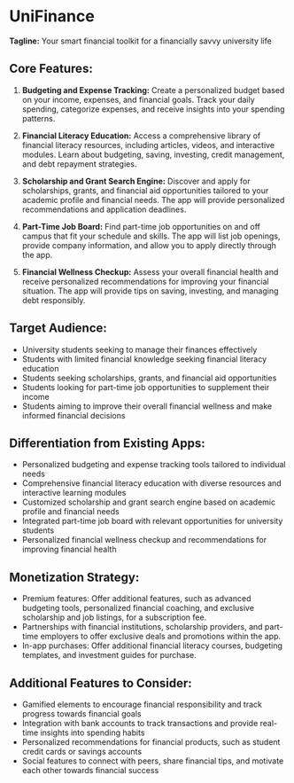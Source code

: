 # UniFinance

**Tagline:** Your smart financial toolkit for a financially savvy university life

## **Core Features:**

1. **Budgeting and Expense Tracking:** Create a personalized budget based on your income, expenses, and financial goals. Track your daily spending, categorize expenses, and receive insights into your spending patterns.

2. **Financial Literacy Education:** Access a comprehensive library of financial literacy resources, including articles, videos, and interactive modules. Learn about budgeting, saving, investing, credit management, and debt repayment strategies.

3. **Scholarship and Grant Search Engine:** Discover and apply for scholarships, grants, and financial aid opportunities tailored to your academic profile and financial needs. The app will provide personalized recommendations and application deadlines.

4. **Part-Time Job Board:** Find part-time job opportunities on and off campus that fit your schedule and skills. The app will list job openings, provide company information, and allow you to apply directly through the app.

5. **Financial Wellness Checkup:** Assess your overall financial health and receive personalized recommendations for improving your financial situation. The app will provide tips on saving, investing, and managing debt responsibly.

## **Target Audience:**

- University students seeking to manage their finances effectively
- Students with limited financial knowledge seeking financial literacy education
- Students seeking scholarships, grants, and financial aid opportunities
- Students looking for part-time job opportunities to supplement their income
- Students aiming to improve their overall financial wellness and make informed financial decisions

## **Differentiation from Existing Apps:**

- Personalized budgeting and expense tracking tools tailored to individual needs
- Comprehensive financial literacy education with diverse resources and interactive learning modules
- Customized scholarship and grant search engine based on academic profile and financial needs
- Integrated part-time job board with relevant opportunities for university students
- Personalized financial wellness checkup and recommendations for improving financial health

## **Monetization Strategy:**

- Premium features: Offer additional features, such as advanced budgeting tools, personalized financial coaching, and exclusive scholarship and job listings, for a subscription fee.
- Partnerships with financial institutions, scholarship providers, and part-time employers to offer exclusive deals and promotions within the app.
- In-app purchases: Offer additional financial literacy courses, budgeting templates, and investment guides for purchase.

## **Additional Features to Consider:**

- Gamified elements to encourage financial responsibility and track progress towards financial goals
- Integration with bank accounts to track transactions and provide real-time insights into spending habits
- Personalized recommendations for financial products, such as student credit cards or savings accounts
- Social features to connect with peers, share financial tips, and motivate each other towards financial success